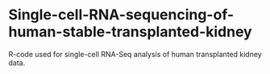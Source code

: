 # Single-cell-RNA-sequencing-of-human-stable-transplanted-kidney
R-code used for single-cell RNA-Seq analysis of human transplanted kidney data.
